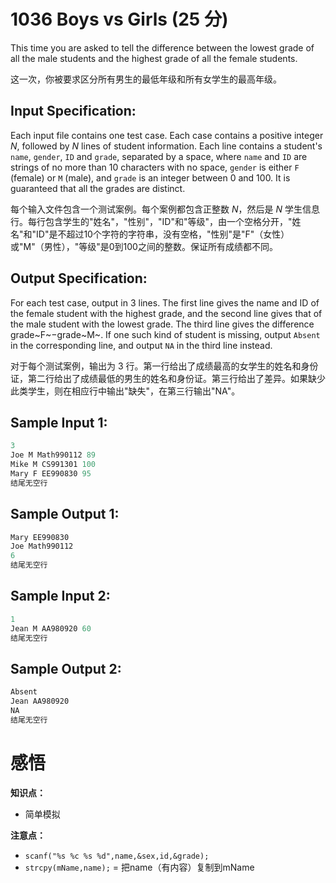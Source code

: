 # 1036 Boys vs Girls (25 分)

This time you are asked to tell the difference between the lowest grade of all the male students and the highest grade of all the female students.

这一次，你被要求区分所有男生的最低年级和所有女学生的最高年级。

## Input Specification:

Each input file contains one test case. Each case contains a positive integer *N*, followed by *N* lines of student information. Each line contains a student's `name`, `gender`, `ID` and `grade`, separated by a space, where `name` and `ID` are strings of no more than 10 characters with no space, `gender` is either `F` (female) or `M` (male), and `grade` is an integer between 0 and 100. It is guaranteed that all the grades are distinct.

每个输入文件包含一个测试案例。每个案例都包含正整数 *N*，然后是 *N* 学生信息行。每行包含学生的"姓名"，"性别"，"ID"和"等级"，由一个空格分开，"姓名"和"ID"是不超过10个字符的字符串，没有空格，"性别"是"F"（女性）或"M"（男性），"等级"是0到100之间的整数。保证所有成绩都不同。

## Output Specification:

For each test case, output in 3 lines. The first line gives the name and ID of the female student with the highest grade, and the second line gives that of the male student with the lowest grade. The third line gives the difference grade~F~−grade~M~. If one such kind of student is missing, output `Absent` in the corresponding line, and output `NA` in the third line instead.

对于每个测试案例，输出为 3 行。第一行给出了成绩最高的女学生的姓名和身份证，第二行给出了成绩最低的男生的姓名和身份证。第三行给出了差异。如果缺少此类学生，则在相应行中输出"缺失"，在第三行输出"NA"。

## Sample Input 1:

```cpp
3
Joe M Math990112 89
Mike M CS991301 100
Mary F EE990830 95
结尾无空行
```

## Sample Output 1:

```cpp
Mary EE990830
Joe Math990112
6
结尾无空行
```

## Sample Input 2:

```cpp
1
Jean M AA980920 60
结尾无空行
```

## Sample Output 2:

```cpp
Absent
Jean AA980920
NA
结尾无空行
```

# 感悟

**知识点：**

- 简单模拟

**注意点：**

- `scanf("%s %c %s %d",name,&sex,id,&grade);`
- `strcpy(mName,name);` = 把name（有内容）复制到mName